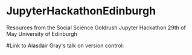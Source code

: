 # JupyterHackathonEdinburgh

Resources from the Social Science Goldrush Jupyter Hackathon 29th of May University of Edinburgh

#Link to Alasdair Gray's talk on version control:
